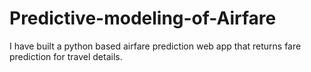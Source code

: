 # Predictive-modeling-of-Airfare
I have built a python based airfare prediction web app that returns fare prediction for travel details.
